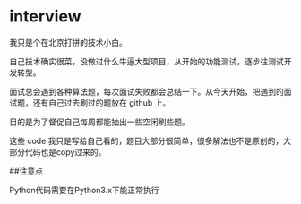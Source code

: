 # interview

我只是个在北京打拼的技术小白。

自己技术确实很菜，没做过什么牛逼大型项目，从开始的功能测试，逐步往测试开发转型。

面试总会遇到各种算法题，每次面试失败都会总结一下。从今天开始，把遇到的面试题，还有自己过去刷过的题放在 github 上。

目的是为了督促自己每周都能抽出一些空闲刷些题。

这些 code 我只是写给自己看的，题目大部分很简单，很多解法也不是原创的，大部分代码也是copy过来的。

##注意点

Python代码需要在Python3.x下能正常执行
